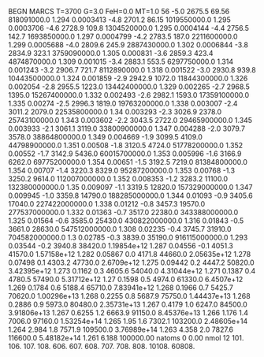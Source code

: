 BEGN
MARCS T=3700 G=3.0 FeH=0.0 MT=1.0
                  56
-5.0 2675.5 69.56 818091000.0 1.294 0.0003413 
-4.8 2701.2 86.15 1019550000.0 1.295 0.0003706 
-4.6 2728.9 109.8 1304520000.0 1.295 0.0004144 
-4.4 2756.5 142.7 1693850000.0 1.297 0.0004799 
-4.2 2783.5 187.0 2211600000.0 1.299 0.0005688 
-4.0 2809.6 245.9 2887430000.0 1.302 0.0006844 
-3.8 2834.9 323.1 3759090000.0 1.305 0.000831 
-3.6 2859.3 423.4 4874870000.0 1.309 0.001015 
-3.4 2883.1 553.5 6297750000.0 1.314 0.001243 
-3.2 2906.7 721.7 8112890000.0 1.318 0.001522 
-3.0 2930.8 939.8 10443500000.0 1.324 0.001859 
-2.9 2942.9 1072.0 11844300000.0 1.326 0.002054 
-2.8 2955.5 1223.0 13442400000.0 1.329 0.002265 
-2.7 2968.5 1395.0 15267400000.0 1.332 0.002493 
-2.6 2982.1 1593.0 17359100000.0 1.335 0.00274 
-2.5 2996.3 1819.0 19763200000.0 1.338 0.003007 
-2.4 3011.2 2079.0 22535800000.0 1.34 0.003293 
-2.3 3026.9 2378.0 25743100000.0 1.343 0.003602 
-2.2 3043.5 2722.0 29465900000.0 1.345 0.003933 
-2.1 3061.1 3119.0 33800900000.0 1.347 0.004288 
-2.0 3079.7 3578.0 38864800000.0 1.349 0.004669 
-1.9 3099.5 4109.0 44798900000.0 1.351 0.00508 
-1.8 3120.5 4724.0 51778200000.0 1.352 0.00552 
-1.7 3142.9 5436.0 60015700000.0 1.353 0.005996 
-1.6 3166.9 6262.0 69775200000.0 1.354 0.00651 
-1.5 3192.5 7219.0 81384800000.0 1.354 0.00707 
-1.4 3220.3 8329.0 95287200000.0 1.353 0.00768 
-1.3 3250.2 9614.0 112007000000.0 1.352 0.008353 
-1.2 3283.2 11100.0 132380000000.0 1.35 0.009097 
-1.1 3319.5 12820.0 157329000000.0 1.347 0.009945 
-1.0 3359.8 14790.0 188285000000.0 1.344 0.01093 
-0.9 3405.6 17040.0 227422000000.0 1.338 0.01212 
-0.8 3457.3 19570.0 277537000000.0 1.332 0.01363 
-0.7 3517.0 22380.0 343388000000.0 1.325 0.01564 
-0.6 3585.0 25430.0 430822000000.0 1.316 0.01843 
-0.5 3661.0 28630.0 547512000000.0 1.308 0.02235 
-0.4 3745.7 31910.0 704582000000.0 1.3 0.02785 
-0.3 3839.0 35190.0 916115000000.0 1.293 0.03544 
-0.2 3940.8 38420.0 1.19854e+12 1.287 0.04556 
-0.1 4051.3 41570.0 1.57158e+12 1.282 0.05867 
0.0 4171.8 44660.0 2.05635e+12 1.278 0.07498 
0.1 4303.2 47730.0 2.6709e+12 1.275 0.09442 
0.2 4447.2 50820.0 3.42395e+12 1.273 0.1162 
0.3 4605.6 54040.0 4.31044e+12 1.271 0.1387 
0.4 4780.5 57490.0 5.31712e+12 1.27 0.1598 
0.5 4974.0 61330.0 6.4507e+12 1.269 0.1784 
0.6 5188.4 65710.0 7.83941e+12 1.268 0.1966 
0.7 5425.7 70620.0 1.00296e+13 1.268 0.2255 
0.8 5687.9 75750.0 1.44437e+13 1.268 0.2886 
0.9 5973.0 80480.0 2.35731e+13 1.267 0.4179 
1.0 6247.0 84500.0 3.91806e+13 1.267 0.6255 
1.2 6663.9 91150.0 8.45376e+13 1.266 1.176 
1.4 7006.0 97160.0 1.53254e+14 1.265 1.95 
1.6 7302.1 103200.0 2.48605e+14 1.264 2.984 
1.8 7571.9 109500.0 3.76989e+14 1.263 4.358 
2.0 7827.6 116600.0 5.48182e+14 1.261 6.188 
100000.00
natoms              0      0.00
nmol          12
          101.         106.       107.      108.         606.        607.        608.
          707.         708.       808.    10108.       60808.
